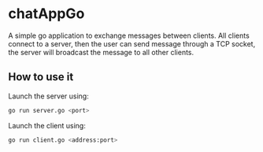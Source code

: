 # chatAppGo

A simple go application to exchange messages between clients. All clients
connect to a server, then the user can send message through a TCP socket,
the server will broadcast the message to all other clients.

## How to use it

Launch the server using:

```bash
go run server.go <port>
```

Launch the client using:

```bash
go run client.go <address:port>
```
